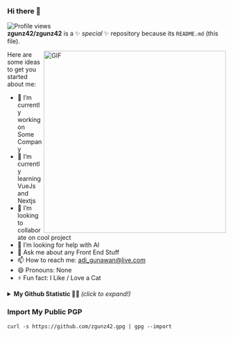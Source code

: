 ### Hi there 👋
![Profile views](https://gpvc.arturio.dev/zgunz42)
<br>
**zgunz42/zgunz42** is a ✨ _special_ ✨ repository because its `README.md` (this file).


  <img align="right" width="420" alt="GIF" src="https://miro.medium.com/max/1360/0*gqO3slLmGb4mUeje.gif" />
  
<summary align="left">
Here are some ideas to get you started about me:

- 🔭 I’m currently working on Some Company
- 🌱 I’m currently learning VueJs and Nextjs
- 👯 I’m looking to collaborate on cool project
- 🤔 I’m looking for help with AI
- 💬 Ask me about any Front End Stuff 
- 📫 How to reach me: adi_gunawan@live.com
- 😄 Pronouns: None
- ⚡ Fun fact: I Like / Love a Cat
</summary>


<details>
<summary> <b> My Github Statistic 🐱‍🏍 </b> <i>(click to expand!)</i> </summary>
  <br />
  
 ![Adi's github stats](https://github-readme-stats.vercel.app/api?username=zgunz42)
 
  </details>

### Import My Public PGP
```
curl -s https://github.com/zgunz42.gpg | gpg --import
```
